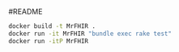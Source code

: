 #README

```bash
docker build -t MrFHIR .
docker run -it MrFHIR "bundle exec rake test"
docker run -itP MrFHIR
```
